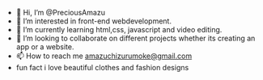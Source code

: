 - 👋 Hi, I’m @PreciousAmazu
- 👀 I’m interested in front-end webdevelopment.
- 🌱 I’m currently learning html,css, javascript and video editing.
- 💞️ I’m looking to collaborate on different projects whether its creating an app or a website.
- 📫 How to reach me amazuchizurumoke@gmail.com
- fun fact i love beautiful clothes and fashion designs

<!---
PreciousAmazu/PreciousAmazu is a ✨ special ✨ repository because its `README.md` (this file) appears on your GitHub profile.
You can click the Preview link to take a look at your changes.
--->
